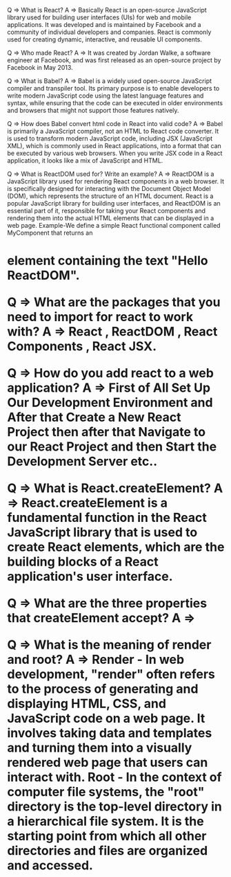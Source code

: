 Q => What is React?
A => Basically React is an open-source JavaScript library used for building user interfaces (UIs) for web and mobile applications. It was developed and is maintained by Facebook and a community of individual developers and companies. React is commonly used for creating dynamic, interactive, and reusable UI components.


Q => Who made React?
A =>  It was created by Jordan Walke, a software engineer at    Facebook, and was first released as an open-source project by Facebook in May 2013. 


Q => What is Babel?
A => Babel is a widely used open-source JavaScript compiler and transpiler tool. Its primary purpose is to enable developers to write modern JavaScript code using the latest language features and syntax, while ensuring that the code can be executed in older environments and browsers that might not support those features natively.


Q => How does Babel convert html code in React into valid code?
A => Babel is primarily a JavaScript compiler, not an HTML to React code converter. It is used to transform modern JavaScript code, including JSX (JavaScript XML), which is commonly used in React applications, into a format that can be executed by various web browsers.
When you write JSX code in a React application, it looks like a mix of JavaScript and HTML.


Q => What is ReactDOM used for? Write an example?
A => ReactDOM is a JavaScript library used for rendering React components in a web browser. It is specifically designed for interacting with the Document Object Model (DOM), which represents the structure of an HTML document. React is a popular JavaScript library for building user interfaces, and ReactDOM is an essential part of it, responsible for taking your React components and rendering them into the actual HTML elements that can be displayed in a web page.
Example-We define a simple React functional component called MyComponent that returns an <h1> element containing the text "Hello ReactDOM".


Q => What are the packages that you need to import for react to work with?
A => React , ReactDOM , React Components , React JSX.


Q => How do you add react to a web application?
A => First of All Set Up Our Development Environment and After that Create a New React Project then after that Navigate to our React Project and then Start the Development Server etc..


Q => What is React.createElement?
A => React.createElement is a fundamental function in the React JavaScript library that is used to create React elements, which are the building blocks of a React application's user interface.


Q => What are the three properties that createElement accept?
A => 


Q => What is the meaning of render and root?
A => Render - In web development, "render" often refers to the process of generating and displaying HTML, CSS, and JavaScript code on a web page. It involves taking data and templates and turning them into a visually rendered web page that users can interact with.
Root - In the context of computer file systems, the "root" directory is the top-level directory in a hierarchical file system. It is the starting point from which all other directories and files are organized and accessed.
    